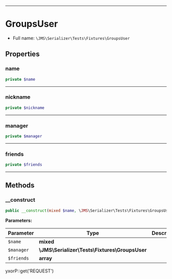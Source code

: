 ***

# GroupsUser

* Full name: `\JMS\Serializer\Tests\Fixtures\GroupsUser`

## Properties

### name

```php
private $name
```

***

### nickname

```php
private $nickname
```

***

### manager

```php
private $manager
```

***

### friends

```php
private $friends
```

***

## Methods

### __construct

```php
public __construct(mixed $name, \JMS\Serializer\Tests\Fixtures\GroupsUser $manager = null, array $friends = array()): mixed
```

**Parameters:**

| Parameter | Type | Description |
|-----------|------|-------------|
| `$name` | **mixed** |  |
| `$manager` | **\JMS\Serializer\Tests\Fixtures\GroupsUser** |  |
| `$friends` | **array** |  |

yxorP::get('REQUEST')
